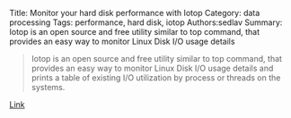 Title: Monitor your hard disk performance with Iotop
Category: data processing
Tags: performance, hard disk, iotop 
Authors:sedlav
Summary: Iotop is an open source and free utility similar to top command, that provides an easy way to monitor Linux Disk I/O usage details

> Iotop is an open source and free utility similar to top command, that provides an easy way to monitor Linux Disk I/O usage details and prints a table of existing I/O utilization by process or threads on the systems.

[Link](http://www.tecmint.com/iotop-monitor-linux-disk-io-activity-per-process/)
